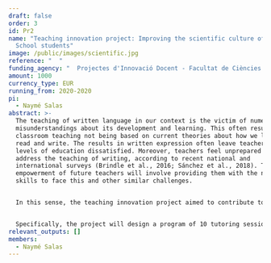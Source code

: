 ```yaml
---
draft: false
order: 3
id: Pr2
name: "Teaching innovation project: Improving the scientific culture of Primary
  School students"
image: /public/images/scientific.jpg
reference: "  "
funding_agency: "  Projectes d'Innovació Docent - Facultat de Ciències de l'Educació, UAB"
amount: 1000
currency_type: EUR
running_from: 2020-2020
pi:
  - Naymé Salas
abstract: >-
  The teaching of written language in our context is the victim of numerous
  misunderstandings about its development and learning. This often results in
  classroom teaching not being based on current theories about how we learn to
  read and write. The results in written expression often leave teachers at all
  levels of education dissatisfied. Moreover, teachers feel unprepared to
  address the teaching of writing, according to recent national and
  international surveys (Brindle et al., 2016; Sánchez et al., 2018). The
  empowerment of future teachers will involve providing them with the necessary
  skills to face this and other similar challenges. 


  In this sense, the teaching innovation project aimed to contribute to the scientific culture of teachers and other educators in the field of language. The objective was that future educational professionals give importance to classroom practices informed by scientific evidence (Davies, 1999; Ferrero et al., 2016). The science training of future educators will allow them to (1) have the ability to keep abreast of new pedagogical work and innovations in the field of literacy (and other domains); (2) be able to integrate their prior knowledge and experience with quality empirical evidence; (3) avoid applying methodologies that have not been rigorously tested; and (4) transmit the value of science as a producer of knowledge to their students.


  Specifically, the project will design a program of 10 tutoring sessions in the framework of the TFG course of the degrees involved (GEP and GL). We considered that the realization of a TFG of empirical type was an excellent opportunity to confront the students with the scientific operation in an area of maximum relevance for them as future educators: the teaching of the written language. Given that the duration of the project was only one semester (October-Gener), the implementation was still in progress at the time of writing this final report.
relevant_outputs: []
members:
  - Naymé Salas
---
```

